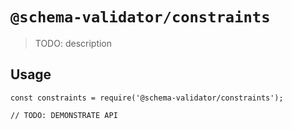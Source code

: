 # `@schema-validator/constraints`

> TODO: description

## Usage

```
const constraints = require('@schema-validator/constraints');

// TODO: DEMONSTRATE API
```
